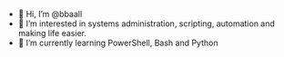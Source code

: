 - 👋 Hi, I’m @bbaall
- 👀 I’m interested in systems administration, scripting, automation and making life easier.
- 🌱 I’m currently learning PowerShell, Bash and Python

<!---
bbaall/bbaall is a ✨ special ✨ repository because its `README.md` (this file) appears on your GitHub profile.
You can click the Preview link to take a look at your changes.
--->
